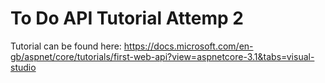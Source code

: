 # To Do API Tutorial Attemp 2

Tutorial can be found here: https://docs.microsoft.com/en-gb/aspnet/core/tutorials/first-web-api?view=aspnetcore-3.1&tabs=visual-studio
